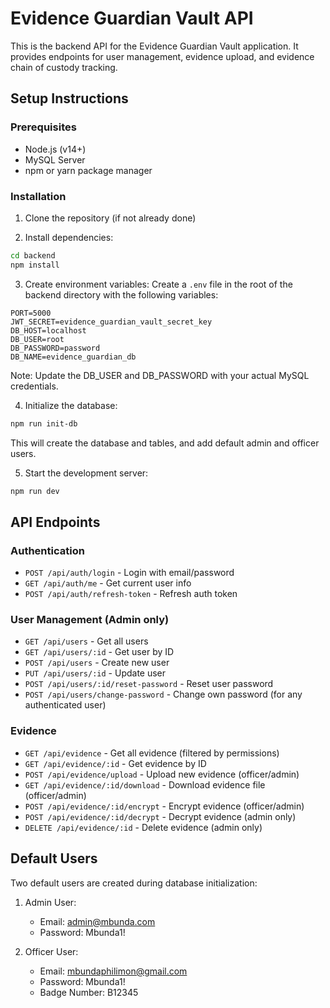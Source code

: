 # Evidence Guardian Vault API

This is the backend API for the Evidence Guardian Vault application. It provides endpoints for user management, evidence upload, and evidence chain of custody tracking.

## Setup Instructions

### Prerequisites
- Node.js (v14+)
- MySQL Server
- npm or yarn package manager

### Installation

1. Clone the repository (if not already done)

2. Install dependencies:
```bash
cd backend
npm install
```

3. Create environment variables:
Create a `.env` file in the root of the backend directory with the following variables:
```
PORT=5000
JWT_SECRET=evidence_guardian_vault_secret_key
DB_HOST=localhost
DB_USER=root
DB_PASSWORD=password
DB_NAME=evidence_guardian_db
```
Note: Update the DB_USER and DB_PASSWORD with your actual MySQL credentials.

4. Initialize the database:
```bash
npm run init-db
```
This will create the database and tables, and add default admin and officer users.

5. Start the development server:
```bash
npm run dev
```

## API Endpoints

### Authentication
- `POST /api/auth/login` - Login with email/password
- `GET /api/auth/me` - Get current user info
- `POST /api/auth/refresh-token` - Refresh auth token

### User Management (Admin only)
- `GET /api/users` - Get all users
- `GET /api/users/:id` - Get user by ID
- `POST /api/users` - Create new user
- `PUT /api/users/:id` - Update user
- `POST /api/users/:id/reset-password` - Reset user password
- `POST /api/users/change-password` - Change own password (for any authenticated user)

### Evidence
- `GET /api/evidence` - Get all evidence (filtered by permissions)
- `GET /api/evidence/:id` - Get evidence by ID
- `POST /api/evidence/upload` - Upload new evidence (officer/admin)
- `GET /api/evidence/:id/download` - Download evidence file (officer/admin)
- `POST /api/evidence/:id/encrypt` - Encrypt evidence (officer/admin)
- `POST /api/evidence/:id/decrypt` - Decrypt evidence (admin only)
- `DELETE /api/evidence/:id` - Delete evidence (admin only)

## Default Users

Two default users are created during database initialization:

1. Admin User:
   - Email: admin@mbunda.com
   - Password: Mbunda1!

2. Officer User:
   - Email: mbundaphilimon@gmail.com
   - Password: Mbunda1!
   - Badge Number: B12345 